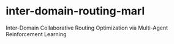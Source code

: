# inter-domain-routing-marl
Inter-Domain Collaborative Routing Optimization via Multi-Agent Reinforcement Learning
